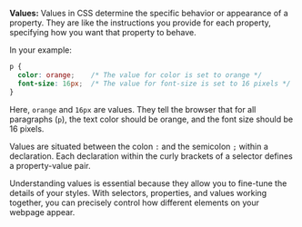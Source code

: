 **Values:**
Values in CSS determine the specific behavior or appearance of a property. They are like the instructions you provide for each property, specifying how you want that property to behave.

In your example:
```css
p {
  color: orange;    /* The value for color is set to orange */
  font-size: 16px;  /* The value for font-size is set to 16 pixels */
}
```

Here, `orange` and `16px` are values. They tell the browser that for all paragraphs (`p`), the text color should be orange, and the font size should be 16 pixels.

Values are situated between the colon `:` and the semicolon `;` within a declaration. Each declaration within the curly brackets of a selector defines a property-value pair.

Understanding values is essential because they allow you to fine-tune the details of your styles. With selectors, properties, and values working together, you can precisely control how different elements on your webpage appear. 